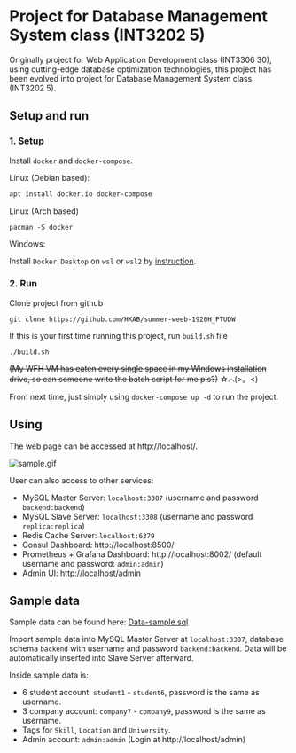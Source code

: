 # Project for Database Management System class (INT3202 5)
Originally project for Web Application Development class (INT3306 30), using cutting-edge database optimization technologies, this project has been evolved into project for Database Management System class (INT3202 5).

## Setup and run

### 1. Setup

Install `docker` and `docker-compose`.

Linux (Debian based):
```bash
apt install docker.io docker-compose
```
Linux (Arch based)
```
pacman -S docker
```
Windows:

Install `Docker Desktop` on `wsl` or `wsl2` by [instruction](https://docs.docker.com/docker-for-windows/install/).

### 2. Run

Clone project from github

```
git clone https://github.com/HKAB/summer-weeb-1920H_PTUDW
```

If this is your first time running this project, run `build.sh` file
```
./build.sh
```
~~(My WFH VM has eaten every single space in my Windows installation drive, so can someone write the batch script for me pls?)~~ ☆⌒(>。<)

From next time, just simply using `docker-compose up -d` to run the project.

## Using

The web page can be accessed at http://localhost/.


![sample.gif](sample.gif)

User can also access to other services:
- MySQL Master Server: `localhost:3307` (username and password `backend:backend`)
- MySQL Slave Server: `localhost:3308` (username and password `replica:replica`)
- Redis Cache Server: `localhost:6379`
- Consul Dashboard: http://localhost:8500/
- Prometheus + Grafana Dashboard: http://localhost:8002/ (default username and password: `admin:admin`)
- Admin UI: http://localhost/admin

## Sample data

Sample data can be found here: [Data-sample.sql](https://drive.google.com/file/d/1BJadLWDux6dK41ioh9hWMaXNjvmAqWyI/view?usp=sharing)

Import sample data into MySQL Master Server at `localhost:3307`, database schema `backend` with username and password `backend:backend`. Data will be automatically inserted into Slave Server afterward.

Inside sample data is:
- 6 student account: `student1` - `student6`, password is the same as username.
- 3 company account: `company7` - `company9`, password is the same as username.
- Tags for `Skill`, `Location` and `University`.
- Admin account: `admin:admin` (Login at http://localhost/admin)
